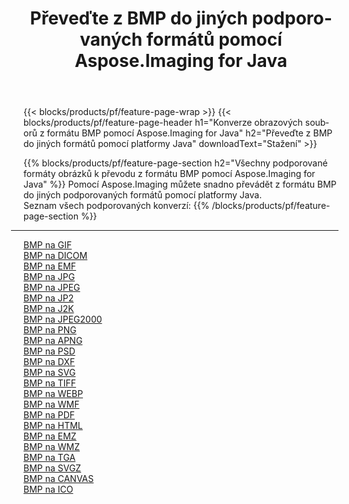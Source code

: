 ﻿---
title: Převeďte z BMP do jiných podporovaných formátů pomocí Aspose.Imaging for Java 
weight: 3920
url: /cs/java/conversion/from/bmp 
lang: cs
langdirlevel: 2
locales: zh-hans,ja,it,ru,de,es,fr,nl,id,lt,pl,pt,vi,tr,ko,zh-hant,ar,hi,th,sv,cs,uk,he
description: Pomocí Aspose.Imaging můžete snadno převádět z formátu BMP do jiných formátů pomocí platformy Java
---

{{< blocks/products/pf/feature-page-wrap >}}
{{< blocks/products/pf/feature-page-header h1="Konverze obrazových souborů z formátu BMP pomocí Aspose.Imaging for Java" h2="Převeďte z BMP do jiných formátů pomocí platformy Java" downloadText="Stažení" >}}


{{% blocks/products/pf/feature-page-section  h2="Všechny podporované formáty obrázků k převodu z formátu BMP pomocí Aspose.Imaging for Java" %}}
Pomocí Aspose.Imaging můžete snadno převádět z formátu BMP do jiných podporovaných formátů pomocí platformy Java.
<br/>
Seznam všech podporovaných konverzí:
{{% /blocks/products/pf/feature-page-section %}}
<div class="container-fluid productfamilypage bg-gray">
    <div class="convertypes bg-gray agp-content section">
        <div class="container">
		<hr style="margin-left:-20px;"/>
		<div class="row other-converters">
		    <div class='col-md-2 other-converter remove-lp remove-rp'><a href="/imaging/cs/java/conversion/bmp-to-gif" >BMP na GIF</a></div><div class='col-md-2 other-converter remove-lp remove-rp'><a href="/imaging/cs/java/conversion/bmp-to-dicom" >BMP na DICOM</a></div><div class='col-md-2 other-converter remove-lp remove-rp'><a href="/imaging/cs/java/conversion/bmp-to-emf" >BMP na EMF</a></div><div class='col-md-2 other-converter remove-lp remove-rp'><a href="/imaging/cs/java/conversion/bmp-to-jpg" >BMP na JPG</a></div><div class='col-md-2 other-converter remove-lp remove-rp'><a href="/imaging/cs/java/conversion/bmp-to-jpeg" >BMP na JPEG</a></div><div class='col-md-2 other-converter remove-lp remove-rp'><a href="/imaging/cs/java/conversion/bmp-to-jp2" >BMP na JP2</a></div><div class='col-md-2 other-converter remove-lp remove-rp'><a href="/imaging/cs/java/conversion/bmp-to-j2k" >BMP na J2K</a></div><div class='col-md-2 other-converter remove-lp remove-rp'><a href="/imaging/cs/java/conversion/bmp-to-jpeg2000" >BMP na JPEG2000</a></div><div class='col-md-2 other-converter remove-lp remove-rp'><a href="/imaging/cs/java/conversion/bmp-to-png" >BMP na PNG</a></div><div class='col-md-2 other-converter remove-lp remove-rp'><a href="/imaging/cs/java/conversion/bmp-to-apng" >BMP na APNG</a></div><div class='col-md-2 other-converter remove-lp remove-rp'><a href="/imaging/cs/java/conversion/bmp-to-psd" >BMP na PSD</a></div><div class='col-md-2 other-converter remove-lp remove-rp'><a href="/imaging/cs/java/conversion/bmp-to-dxf" >BMP na DXF</a></div><div class='col-md-2 other-converter remove-lp remove-rp'><a href="/imaging/cs/java/conversion/bmp-to-svg" >BMP na SVG</a></div><div class='col-md-2 other-converter remove-lp remove-rp'><a href="/imaging/cs/java/conversion/bmp-to-tiff" >BMP na TIFF</a></div><div class='col-md-2 other-converter remove-lp remove-rp'><a href="/imaging/cs/java/conversion/bmp-to-webp" >BMP na WEBP</a></div><div class='col-md-2 other-converter remove-lp remove-rp'><a href="/imaging/cs/java/conversion/bmp-to-wmf" >BMP na WMF</a></div><div class='col-md-2 other-converter remove-lp remove-rp'><a href="/imaging/cs/java/conversion/bmp-to-pdf" >BMP na PDF</a></div><div class='col-md-2 other-converter remove-lp remove-rp'><a href="/imaging/cs/java/conversion/bmp-to-html" >BMP na HTML</a></div><div class='col-md-2 other-converter remove-lp remove-rp'><a href="/imaging/cs/java/conversion/bmp-to-emz" >BMP na EMZ</a></div><div class='col-md-2 other-converter remove-lp remove-rp'><a href="/imaging/cs/java/conversion/bmp-to-wmz" >BMP na WMZ</a></div><div class='col-md-2 other-converter remove-lp remove-rp'><a href="/imaging/cs/java/conversion/bmp-to-tga" >BMP na TGA</a></div><div class='col-md-2 other-converter remove-lp remove-rp'><a href="/imaging/cs/java/conversion/bmp-to-svgz" >BMP na SVGZ</a></div><div class='col-md-2 other-converter remove-lp remove-rp'><a href="/imaging/cs/java/conversion/bmp-to-canvas" >BMP na CANVAS</a></div><div class='col-md-2 other-converter remove-lp remove-rp'><a href="/imaging/cs/java/conversion/bmp-to-ico" >BMP na ICO</a></div>
                </div>
        </div>
    </div>
</div>
<br/>

